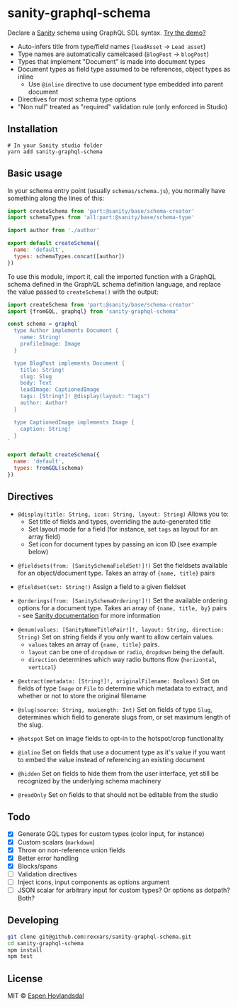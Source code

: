 # sanity-graphql-schema

Declare a [Sanity](https://www.sanity.io/) schema using GraphQL SDL syntax. [Try the demo?](https://rexxars.github.io/sanity-graphql-schema/)

- Auto-infers title from type/field names (`leadAsset` -> `Lead asset`)
- Type names are automatically camelcased (`BlogPost` -> `blogPost`)
- Types that implement "Document" is made into document types
- Document types as field type assumed to be references, object types as inline
  - Use `@inline` directive to use document type embedded into parent document
- Directives for most schema type options
- "Non null" treated as "required" validation rule (only enforced in Studio)

## Installation

```
# In your Sanity studio folder
yarn add sanity-graphql-schema
```

## Basic usage

In your schema entry point (usually `schemas/schema.js`), you normally have something along the lines of this:

```js
import createSchema from 'part:@sanity/base/schema-creator'
import schemaTypes from 'all:part:@sanity/base/schema-type'

import author from './author'

export default createSchema({
  name: 'default',
  types: schemaTypes.concat([author])
})
```

To use this module, import it, call the imported function with a GraphQL schema defined in the GraphQL schema definition language, and replace the value passed to `createSchema()` with the output:

```js
import createSchema from 'part:@sanity/base/schema-creator'
import {fromGQL, graphql} from 'sanity-graphql-schema'

const schema = graphql`
  type Author implements Document {
    name: String!
    profileImage: Image
  }

  type BlogPost implements Document {
    title: String!
    slug: Slug
    body: Text
    leadImage: CaptionedImage
    tags: [String!]! @display(layout: "tags")
    author: Author!
  }

  type CaptionedImage implements Image {
    caption: String!
  }
`

export default createSchema({
  name: 'default',
  types: fromGQL(schema)
})
```

## Directives

- `@display(title: String, icon: String, layout: String)`
  Allows you to:
  - Set title of fields and types, overriding the auto-generated title
  - Set layout mode for a field (for instance, set `tags` as layout for an array field)
  - Set icon for document types by passing an icon ID (see example below)

* `@fieldsets(from: [SanitySchemaFieldSet!]!)`
  Set the fieldsets available for an object/document type. Takes an array of `{name, title}` pairs

* `@fieldset(set: String!)`
  Assign a field to a given fieldset

* `@orderings(from: [SanitySchemaOrdering!]!)`
  Set the available ordering options for a document type.
  Takes an array of `{name, title, by}` pairs - see [Sanity documentation](https://www.sanity.io/docs/the-schema/sort-orders) for more information

- `@enum(values: [SanityNameTitlePair!]!, layout: String, direction: String)`
  Set on string fields if you only want to allow certain values.
  - `values` takes an array of `{name, title}` pairs.
  - `layout` can be one of `dropdown` or `radio`, `dropdown` being the default.
  - `direction` determines which way radio buttons flow (`horizontal`, `vertical`)

* `@extract(metadata: [String!]!, originalFilename: Boolean)`
  Set on fields of type `Image` or `File` to determine which metadata to extract, and whether or not to store the original filename

* `@slug(source: String, maxLength: Int)`
  Set on fields of type `Slug`, determines which field to generate slugs from, or set maximum length of the slug.

* `@hotspot`
  Set on image fields to opt-in to the hotspot/crop functionality

* `@inline`
  Set on fields that use a document type as it's value if you want to embed the value instead of referencing an existing document

* `@hidden`
  Set on fields to hide them from the user interface, yet still be recognized by the underlying schema machinery

* `@readOnly`
  Set on fields to that should not be editable from the studio

## Todo

- [x] Generate GQL types for custom types (color input, for instance)
- [x] Custom scalars (`markdown`)
- [x] Throw on non-reference union fields
- [x] Better error handling
- [x] Blocks/spans
- [ ] Validation directives
- [ ] Inject icons, input components as options argument
- [ ] JSON scalar for arbitrary input for custom types? Or options as dotpath? Both?

## Developing

```bash
git clone git@github.com:rexxars/sanity-graphql-schema.git
cd sanity-graphql-schema
npm install
npm test
```

## License

MIT © [Espen Hovlandsdal](https://espen.codes/)
